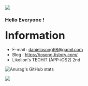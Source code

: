 <img src="https://capsule-render.vercel.app/api?type=waving&color=31363F&height=150&section=header&text=Seongwook&fontSize=45&fontColor=EEEEEE" />

###  Hello Everyone ! 

#### <span style="font-size:250%">Information</span>  
- E-mail : danielosong98@gamil.com
- Blog : https://iosong.tistory.com/
- Likelion's TECHIT (APP-iOS2) 2nd

   


![Anurag's GitHub stats](https://github-readme-stats.vercel.app/api?username=danieiOS&show_icons=true&theme=graywhite)   


<img src="https://capsule-render.vercel.app/api?type=waving&color=31363F&height=150&section=footer" />



